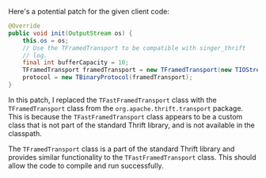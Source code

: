 Here's a potential patch for the given client code:
```java
@Override
public void init(OutputStream os) {
    this.os = os;
    // Use the TFramedTransport to be compatible with singer_thrift
    // log.
    final int bufferCapacity = 10;
    TFramedTransport framedTransport = new TFramedTransport(new TIOStreamTransport(os), bufferCapacity);
    protocol = new TBinaryProtocol(framedTransport);
}
```
In this patch, I replaced the `TFastFramedTransport` class with the `TFramedTransport` class from the `org.apache.thrift.transport` package. This is because the `TFastFramedTransport` class appears to be a custom class that is not part of the standard Thrift library, and is not available in the classpath.

The `TFramedTransport` class is a part of the standard Thrift library and provides similar functionality to the `TFastFramedTransport` class. This should allow the code to compile and run successfully.
